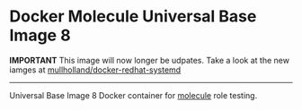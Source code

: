 # Docker Molecule Universal Base Image 8

**IMPORTANT** This image will now longer be udpates. Take a look at the new iamges at [mullholland/docker-redhat-systemd](https://github.com/mullholland/docker-redhat-systemd)

---

Universal Base Image 8 Docker container for [molecule](https://molecule.readthedocs.io/en/latest/) role testing.
